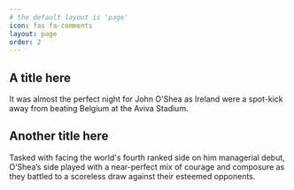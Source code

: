 ```yaml
---
# the default layout is 'page'
icon: fas fa-comments
layout: page
order: 2
---
```


## A title here

It was almost the perfect night for John O'Shea as Ireland were a spot-kick away from beating Belgium at the Aviva Stadium.

## Another title here

Tasked with facing the world's fourth ranked side on him managerial debut, O’Shea’s side played with a near-perfect mix of courage and composure as they battled to a scoreless draw against their esteemed opponents.